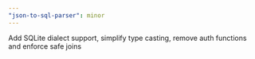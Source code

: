 ```yaml
---
"json-to-sql-parser": minor
---
```


Add SQLite dialect support, simplify type casting, remove auth functions and enforce safe joins
